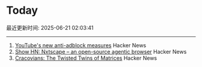 # Today

最近更新时间: 2025-06-21 02:03:41

--- 
1. [YouTube's new anti-adblock measures](https://iter.ca/post/yt-adblock/) Hacker News
2. [Show HN: Nxtscape – an open-source agentic browser](https://github.com/nxtscape/nxtscape) Hacker News
3. [Cracovians: The Twisted Twins of Matrices](https://marcinciura.wordpress.com/2025/06/20/cracovians-the-twisted-twins-of-matrices/) Hacker News
